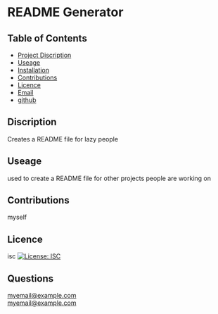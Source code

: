 # README Generator 
   ## Table of Contents 
   - [Project Discription](#Discription)
   - [Useage](#Useage)
   - [Installation](#Installation)
   - [Contributions](#Constributions)
   - [Licence](#Licence)
   - [Email](#Questions)
   - [github](#Questions)
   

   ## Discription
   Creates a README file for lazy people

   ## Useage
   used to create a README file for other projects people are working on

   ## Contributions
   myself

   ## Licence
   isc
   [![License: ISC](https://img.shields.io/badge/License-ISC-blue.svg)](https://opensource.org/licenses/ISC)
   

   ## Questions
   myemail@example.com   
   myemail@example.com


